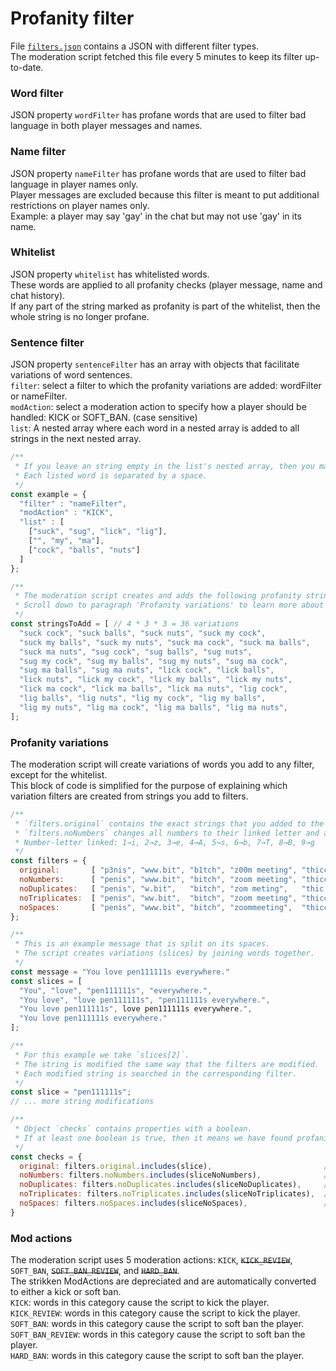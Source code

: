 # Profanity filter

File [`filters.json`](https://github.com/Kruimeldief/profanity/blob/main/filters.json) contains a JSON with different filter types.<br/>
The moderation script fetched this file every 5 minutes to keep its filter up-to-date.

### Word filter

JSON property `wordFilter` has profane words that are used to filter bad language in both player messages and names.

### Name filter

JSON property `nameFilter` has profane words that are used to filter bad language in player names only.<br/>
Player messages are excluded because this filter is meant to put additional restrictions on player names only.<br/>
Example: a player may say 'gay' in the chat but may not use 'gay' in its name.

### Whitelist

JSON property `whitelist` has whitelisted words.<br/>
These words are applied to all profanity checks (player message, name and chat history).<br/>
If any part of the string marked as profanity is part of the whitelist, then the whole string is no longer profane.

### Sentence filter

JSON property `sentenceFilter` has an array with objects that facilitate variations of word sentences.<br/>
`filter`: select a filter to which the profanity variations are added: wordFilter or nameFilter.<br/>
`modAction`: select a moderation action to specify how a player should be handled: KICK or SOFT_BAN. (case sensitive)<br/>
`list`: A nested array where each word in a nested array is added to all strings in the next nested array.<br/>
```Javascript
/**
 * If you leave an string empty in the list's nested array, then you make the words in that array optional.
 * Each listed word is separated by a space.
 */
const example = {
  "filter" : "nameFilter",
  "modAction" : "KICK",
  "list" : [
    ["suck", "sug", "lick", "lig"],
    ["", "my", "ma"],
    ["cock", "balls", "nuts"]
  ]
};

/**
 * The moderation script creates and adds the following profanity strings to the nameFilter.
 * Scroll down to paragraph 'Profanity variations' to learn more about how each string creates even more variations.
 */
const stringsToAdd = [ // 4 * 3 * 3 = 36 variations
  "suck cock", "suck balls", "suck nuts", "suck my cock",
  "suck my balls", "suck my nuts", "suck ma cock", "suck ma balls",
  "suck ma nuts", "sug cock", "sug balls", "sug nuts",
  "sug my cock", "sug my balls", "sug my nuts", "sug ma cock",
  "sug ma balls", "sug ma nuts", "lick cock", "lick balls",
  "lick nuts", "lick my cock", "lick my balls", "lick my nuts",
  "lick ma cock", "lick ma balls", "lick ma nuts", "lig cock",
  "lig balls", "lig nuts", "lig my cock", "lig my balls",
  "lig my nuts", "lig ma cock", "lig ma balls", "lig ma nuts",
];
```

### Profanity variations

The moderation script will create variations of words you add to any filter, except for the whitelist.<br/>
This block of code is simplified for the purpose of explaining which variation filters are created from strings you add to filters.
```Javascript
/**
 * `filters.original` contains the exact strings that you added to the filters.
 * `filters.noNumbers` changes all numbers to their linked letter and all other filters are based on `filter.noNumbers`.
 * Number-letter linked: 1→i, 2→z, 3→e, 4→A, 5→s, 6→b, 7→T, 8→B, 9→g
 */
const filters = {
  original:       [ "p3nis", "www.bit", "b1tch", "z00m meeting", "thicccccc girl" ], // original
  noNumbers:      [ "penis", "www.bit", "bitch", "zoom meeting", "thicccccc girl" ], // based on original
  noDuplicates:   [ "penis", "w.bit",   "bitch", "zom meting",   "thic girl"      ], // based on noNumbers
  noTriplicates:  [ "penis", "ww.bit",  "bitch", "zoom meeting", "thicc girl"     ], // based on noNumbers
  noSpaces:       [ "penis", "www.bit", "bitch", "zoommeeting",  "thiccccccgirl"  ], // based on noNumbers
};

/**
 * This is an example message that is split on its spaces.
 * The script creates variations (slices) by joining words together.
 */
const message = "You love pen111111s everywhere."
const slices = [
  "You", "love", "pen111111s", "everywhere.",
  "You love", "love pen111111s", "pen111111s everywhere.",
  "You love pen111111s", love pen111111s everywhere.",
  "You love pen111111s everywhere."
];

/**
 * For this example we take `slices[2]`.
 * The string is modified the same way that the filters are modified.
 * Each modified string is searched in the corresponding filter.
 */
const slice = "pen111111s";
// ... more string modifications

/**
 * Object `checks` contains properties with a boolean.
 * If at least one boolean is true, then it means we have found profanity.
 */
const checks = {
  original: filters.original.includes(slice),                         // "pen111111s" → false
  noNumbers: filters.noNumbers.includes(sliceNoNumbers),              // "peniiiiiis" → false
  noDuplicates: filters.noDuplicates.includes(sliceNoDuplicates),     // "penis"      → true
  noTriplicates: filters.noTriplicates.includes(sliceNoTriplicates),  // "peniis"     → false
  noSpaces: filters.noSpaces.includes(sliceNoSpaces),                 // "peniiiiiis" → false
}
```

### Mod actions

The moderation script uses 5 moderation actions: `KICK`, ~~`KICK_REVIEW`~~, `SOFT_BAN`, ~~`SOFT_BAN_REVIEW`~~, and ~~`HARD_BAN`~~.<br/>
The strikken ModActions are depreciated and are automatically converted to either a kick or soft ban.<br/>
`KICK`:            words in this category cause the script to kick the player.<br/>
`KICK_REVIEW`:     words in this category cause the script to kick the player.<br/>
`SOFT_BAN`:        words in this category cause the script to soft ban the player.<br/>
`SOFT_BAN_REVIEW`: words in this category cause the script to soft ban the player.<br/>
`HARD_BAN`:        words in this category cause the script to soft ban the player.
